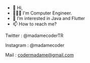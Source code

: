 - 👋 Hi,
- 👩🏻‍💻 I'm Computer Engineer.
- 👀 I’m interested in Java and Flutter
- 📫 How to reach me? 



Twitter : @madamecoderTR

Instagram : @madamecoder

Mail : codermadame@gmail.com
